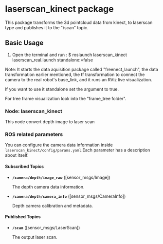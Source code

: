 # laserscan_kinect package

This package transforms the 3d pointcloud data from kinect, to laserscan type and publishes it to the "/scan" topic.

## Basic Usage

1.  Open the terminal and run :
  $ roslaunch laserscan_kinect laserscan_real.launch standalone:=false

Note: It starts the data aquisition package called "freenect_launch", the data transformation earlier mentioned, the tf transformation to connect the camera to the real robot's base_link, and it runs an RViz live visualization.

If you want to use it standalone set the argument <standalone> to true.

For tree frame visualization look into the "frame_tree folder".

### Node: laserscan_kinect

This node convert depth image to laser scan

### ROS related parameters

You can configure the camera data information inside `laserscan_kinect/config/params.yaml`.Each parameter has a description about itself.

#### Subscribed Topics

* **`/camera/depth/image_raw`** ([sensor_msgs/Image])

    The depth camera data information.
* **`/camera/depth/camera_info`** ([sensor_msgs/CameraInfo])

    Depth camera calibration and metadata.

#### Published Topics

* **`/scan`** ([sensor_msgs/LaserScan])

    The output laser scan.



